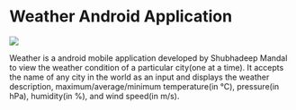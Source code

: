 # Weather Android Application

<a><img src="https://github.com/shubhadeepmandal394/weather-application/blob/main/assets/img/wetherappicon.png"></a>

Weather is a android mobile application developed by Shubhadeep Mandal to view the weather condition of a particular city(one at a time). It accepts the name of any city in the world as an input and displays the weather description, maximum/average/minimum temperature(in °C), pressure(in hPa), humidity(in %), and wind speed(in m/s).

